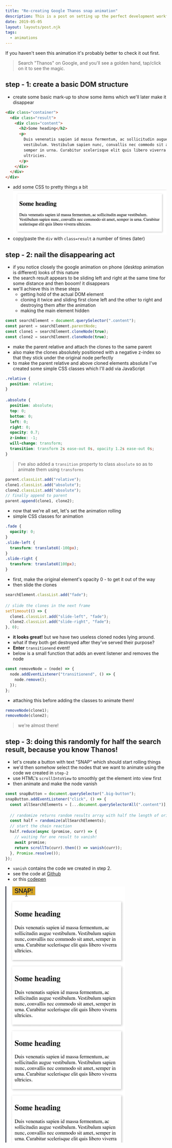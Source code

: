 ```yaml
---
title: "Re-creating Google Thanos snap animation"
description: This is a post on setting up the perfect development workflow
date: 2019-05-05
layout: layouts/post.njk
tags:
  - animations
---
```


If you haven't seen this animation it's probably better to check it out first.

> Search "Thanos" on Google, and you'll see a golden hand, tap/click on it to see the magic.

## step - 1: create a basic DOM structure

- create some basic mark-up to show some items which we'll later make it disappear

```html
<div class="container">
  <div class="result">
    <div class="content">
      <h2>Some heading</h2>
      <p>
        Duis venenatis sapien id massa fermentum, ac sollicitudin augue
        vestibulum. Vestibulum sapien nunc, convallis nec commodo sit amet,
        semper in urna. Curabitur scelerisque elit quis libero viverra
        ultricies.
      </p>
    </div>
  </div>
</div>
```

- add some CSS to pretty things a bit ![search-item.png](img/search-item.png)
- copy/paste the `div` with `class=result` a number of times (later)

## step - 2: nail the disappearing act

- if you notice closely the google animation on phone (desktop animation is different) looks of this nature
- the search result appears to be sliding left and right at the same time for some distance and then booom! it disappears
- we'll achieve this in these steps
  - getting hold of the actual DOM element
  - cloning it twice and sliding first clone left and the other to right and destroying them after the animation
  - making the main element hidden

```js
const searchElement = document.querySelector(".content");
const parent = searchElement.parentNode;
const clone1 = searchElement.cloneNode(true);
const clone2 = searchElement.cloneNode(true);
```

- make the parent relative and attach the clones to the same parent
- also make the clones absolutely positioned with a negative z-index so that they stick under the original node perfectly
- to make the parent relative and above cloned elements absolute I've created some simple CSS classes which I'll add via JavaScript

```css
.relative {
  position: relative;
}

.absolute {
  position: absolute;
  top: 0;
  bottom: 0;
  left: 0;
  right: 0;
  opacity: 0.7;
  z-index: -1;
  will-change: transform;
  transition: transform 2s ease-out 0s, opacity 1.2s ease-out 0s;
}
```

> I've also added a `transition` property to class `absolute` so as to animate them using `transforms`

```js
parent.classList.add("relative");
clone1.classList.add("absolute");
clone2.classList.add("absolute");
// finally append to parent
parent.append(clone1, clone2);
```

- now that we're all set, let's set the animation rolling
- simple CSS classes for animation

```css
.fade {
  opacity: 0;
}
.slide-left {
  transform: translateX(-100px);
}
.slide-right {
  transform: translateX(100px);
}
```

- first, make the original element's opacity 0 - to get it out of the way
- then slide the clones

```js
searchElement.classList.add("fade");

// slide the clones in the next frame
setTimeout(() => {
  clone1.classList.add("slide-left", "fade");
  clone2.classList.add("slide-right", "fade");
}, 0);
```

- **it looks great!** but we have two useless cloned nodes lying around.
- what if they both get destroyed after they've served their purpose?
- **Enter** `transitionend` event!
- below is a small function that adds an event listener and removes the node

```js
const removeNode = (node) => {
  node.addEventListener("transitionend", () => {
    node.remove();
  });
};
```

- attaching this before adding the classes to animate them!

```js
removeNode(clone1);
removeNode(clone2);
```

> we're almost there!

## step - 3: doing this randomly for half the search result, because you know Thanos!

- let's create a button with text "SNAP" which should start rolling things
- we'd then somehow select the nodes that we want to animate using the code we created in `step-2`
- use HTML's `scrollIntoView` to smoothly get the element into view first
- then animate and make the node vanish

```js
const snapButton = document.querySelector(".big-button");
snapButton.addEventListener("click", () => {
  const allSearchElements = [...document.querySelectorAll(".content")];

  // randomize returns random results array with half the length of original one
  const half = randomize(allSearchElements);
  // start the chain reaction
  half.reduce(async (promise, curr) => {
    // waiting for one result to vanish!
    await promise;
    return scrollTo(curr).then(() => vanish(curr));
  }, Promise.resolve());
});
```

- `vanish` contains the code we created in step 2.
- see the code at [Github](https://github.com/ankeetmaini/css-challenges/tree/master/src/thanos-snap)
- or this [codepen](https://codepen.io/ankeetmaini/pen/QRLXEK)

![thanos.gif](img/thanos.gif)
